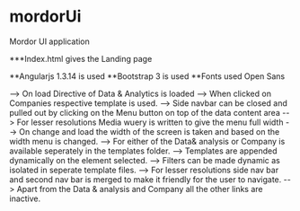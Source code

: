 # mordorUi
Mordor UI application

***Index.html gives the Landing page

**Angularjs 1.3.14 is used
**Bootstrap 3 is used
**Fonts used Open Sans


--> On load Directive of Data & Analytics is loaded
--> When clicked on Companies respective template is used.
--> Side navbar can be closed and pulled out by clicking on the Menu button on top of the data content area
--> For lesser resolutions Media wuery is written to give the menu full width
--> On change and load the width of the screen is taken and based on the width menu is changed.
--> For either of the Data& analysis or Company is available seperately in the templates folder. 
--> Templates are appended dynamically on the element selected.
--> Filters can be made dynamic as isolated in seperate template files.
--> For lesser resolutions side nav bar and second nav bar is merged to make it friendly for the user to navigate.
--> Apart from the Data & analysis and Company all the other links are inactive.
 



